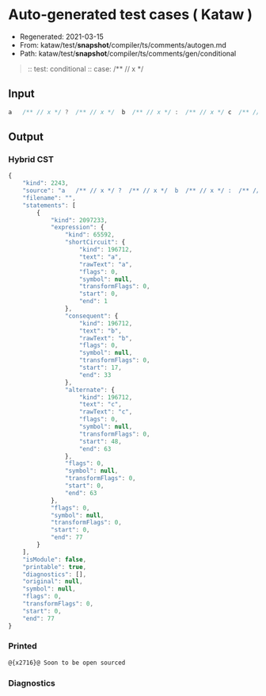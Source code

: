# Auto-generated test cases ( Kataw )
- Regenerated: 2021-03-15
- From: kataw/test/__snapshot__/compiler/ts/comments/autogen.md
- Path: kataw/test/__snapshot__/compiler/ts/comments/gen/conditional
> :: test: conditional
> :: case:  /** // x */
## Input

`````js
a   /** // x */ ?  /** // x */  b  /** // x */ :  /** // x */ c  /** // x */;
`````

## Output

### Hybrid CST

```javascript
{
    "kind": 2243,
    "source": "a   /** // x */ ?  /** // x */  b  /** // x */ :  /** // x */ c  /** // x */;",
    "filename": "",
    "statements": [
        {
            "kind": 2097233,
            "expression": {
                "kind": 65592,
                "shortCircuit": {
                    "kind": 196712,
                    "text": "a",
                    "rawText": "a",
                    "flags": 0,
                    "symbol": null,
                    "transformFlags": 0,
                    "start": 0,
                    "end": 1
                },
                "consequent": {
                    "kind": 196712,
                    "text": "b",
                    "rawText": "b",
                    "flags": 0,
                    "symbol": null,
                    "transformFlags": 0,
                    "start": 17,
                    "end": 33
                },
                "alternate": {
                    "kind": 196712,
                    "text": "c",
                    "rawText": "c",
                    "flags": 0,
                    "symbol": null,
                    "transformFlags": 0,
                    "start": 48,
                    "end": 63
                },
                "flags": 0,
                "symbol": null,
                "transformFlags": 0,
                "start": 0,
                "end": 63
            },
            "flags": 0,
            "symbol": null,
            "transformFlags": 0,
            "start": 0,
            "end": 77
        }
    ],
    "isModule": false,
    "printable": true,
    "diagnostics": [],
    "original": null,
    "symbol": null,
    "flags": 0,
    "transformFlags": 0,
    "start": 0,
    "end": 77
}
```

### Printed

```javascript
@{x2716}@ Soon to be open sourced
```

### Diagnostics

```javascript

```

